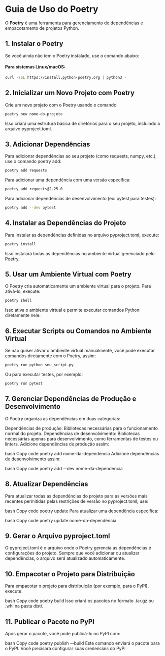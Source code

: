 # Guia de Uso do Poetry

O **Poetry** é uma ferramenta para gerenciamento de dependências e empacotamento de projetos Python.

## 1. Instalar o Poetry

Se você ainda não tem o Poetry instalado, use o comando abaixo:

#### Para sistemas Linux/macOS:

```bash
curl -sSL https://install.python-poetry.org | python3 -
```

## 2. Inicializar um Novo Projeto com Poetry

Crie um novo projeto com o Poetry usando o comando:

```bash
poetry new nome-do-projeto
```

Isso criará uma estrutura básica de diretórios para o seu projeto, incluindo o arquivo pyproject.toml.

## 3. Adicionar Dependências

Para adicionar dependências ao seu projeto (como requests, numpy, etc.), use o comando poetry add:

```bash
poetry add requests
```

Para adicionar uma dependência com uma versão específica:

```bash
poetry add requests@2.25.0
```

Para adicionar dependências de desenvolvimento (ex: pytest para testes):

```bash
poetry add --dev pytest
```

## 4. Instalar as Dependências do Projeto

Para instalar as dependências definidas no arquivo pyproject.toml, execute:

```bash
poetry install
```

Isso instalará todas as dependências no ambiente virtual gerenciado pelo Poetry.

## 5. Usar um Ambiente Virtual com Poetry

O Poetry cria automaticamente um ambiente virtual para o projeto. Para ativá-lo, execute:

```bash
poetry shell
```

Isso ativa o ambiente virtual e permite executar comandos Python diretamente nele.

## 6. Executar Scripts ou Comandos no Ambiente Virtual

Se não quiser ativar o ambiente virtual manualmente, você pode executar comandos diretamente com o Poetry, assim:

```bash
poetry run python seu_script.py
```

Ou para executar testes, por exemplo:

```bash
poetry run pytest
```

## 7. Gerenciar Dependências de Produção e Desenvolvimento

O Poetry organiza as dependências em duas categorias:

Dependências de produção: Bibliotecas necessárias para o funcionamento normal do projeto.
Dependências de desenvolvimento: Bibliotecas necessárias apenas para desenvolvimento, como ferramentas de testes ou linters.
Adicione dependências de produção assim:

bash
Copy code
poetry add nome-da-dependencia
Adicione dependências de desenvolvimento assim:

bash
Copy code
poetry add --dev nome-da-dependencia

## 8. Atualizar Dependências

Para atualizar todas as dependências do projeto para as versões mais recentes permitidas pelas restrições de versão no pyproject.toml, use:

bash
Copy code
poetry update
Para atualizar uma dependência específica:

bash
Copy code
poetry update nome-da-dependencia

## 9. Gerar o Arquivo pyproject.toml

O pyproject.toml é o arquivo onde o Poetry gerencia as dependências e configurações do projeto. Sempre que você adicionar ou atualizar dependências, o arquivo será atualizado automaticamente.

## 10. Empacotar o Projeto para Distribuição

Para empacotar o projeto para distribuição (por exemplo, para o PyPI), execute:

bash
Copy code
poetry build
Isso criará os pacotes no formato .tar.gz ou .whl na pasta dist/.

## 11. Publicar o Pacote no PyPI

Após gerar o pacote, você pode publicá-lo no PyPI com:

bash
Copy code
poetry publish --build
Este comando enviará o pacote para o PyPI. Você precisará configurar suas credenciais do PyPI